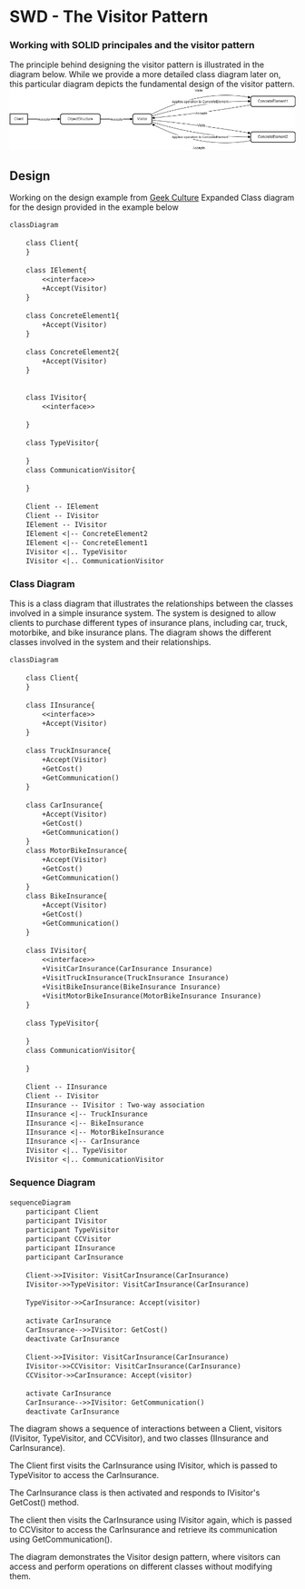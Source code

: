 # SWD - The Visitor Pattern 
### Working with SOLID principales and the visitor pattern
The principle behind designing the visitor pattern is illustrated in the diagram below. While we provide a more detailed class diagram later on, this particular diagram depicts the fundamental design of the visitor pattern.
![alt text](/Diagrams/start.png)


## Design 
Working on the design example from [Geek Culture](https://medium.com/geekculture/design-pattern-visitor-pattern-the-most-complicated-design-pattern-with-c-code-sample-f88b608ffb4a)
Expanded Class diagram for the design provided in the example below

```mermaid
classDiagram
   
    class Client{
    }
    
    class IElement{
        <<interface>>
        +Accept(Visitor)
    }

    class ConcreteElement1{
        +Accept(Visitor)
    }
    
    class ConcreteElement2{
        +Accept(Visitor)
    }


    class IVisitor{
        <<interface>>
      
    }
    
    class TypeVisitor{

    }
    class CommunicationVisitor{

    } 

    Client -- IElement    
    Client -- IVisitor
    IElement -- IVisitor
    IElement <|-- ConcreteElement2 
    IElement <|-- ConcreteElement1
    IVisitor <|.. TypeVisitor
    IVisitor <|.. CommunicationVisitor
```    

### Class Diagram
This is a class diagram that illustrates the relationships between the classes involved in a simple insurance system. The system is designed to allow clients to purchase different types of insurance plans, including car, truck, motorbike, and bike insurance plans. The diagram shows the different classes involved in the system and their relationships.

```mermaid
classDiagram
   
    class Client{
    }
    
    class IInsurance{
        <<interface>>
        +Accept(Visitor)
    }

    class TruckInsurance{
        +Accept(Visitor)
        +GetCost()
        +GetCommunication()
    }
    
    class CarInsurance{
        +Accept(Visitor)
        +GetCost()
        +GetCommunication()
    }
    class MotorBikeInsurance{
        +Accept(Visitor)
        +GetCost()
        +GetCommunication()
    }
    class BikeInsurance{
        +Accept(Visitor)
        +GetCost()
        +GetCommunication()
    }

    class IVisitor{
        <<interface>>
        +VisitCarInsurance(CarInsurance Insurance)
        +VisitTruckInsurance(TruckInsurance Insurance)
        +VisitBikeInsurance(BikeInsurance Insurance)
        +VisitMotorBikeInsurance(MotorBikeInsurance Insurance)
    }
    
    class TypeVisitor{

    }
    class CommunicationVisitor{

    } 

    Client -- IInsurance    
    Client -- IVisitor
    IInsurance -- IVisitor : Two-way association
    IInsurance <|-- TruckInsurance 
    IInsurance <|-- BikeInsurance
    IInsurance <|-- MotorBikeInsurance
    IInsurance <|-- CarInsurance
    IVisitor <|.. TypeVisitor
    IVisitor <|.. CommunicationVisitor
```

### Sequence Diagram
```mermaid
sequenceDiagram
    participant Client
    participant IVisitor
    participant TypeVisitor
    participant CCVisitor
    participant IInsurance
    participant CarInsurance
    
    Client->>IVisitor: VisitCarInsurance(CarInsurance)
    IVisitor->>TypeVisitor: VisitCarInsurance(CarInsurance)
    
    TypeVisitor->>CarInsurance: Accept(visitor)    
    
    activate CarInsurance
    CarInsurance-->>IVisitor: GetCost()
    deactivate CarInsurance

    Client->>IVisitor: VisitCarInsurance(CarInsurance)
    IVisitor->>CCVisitor: VisitCarInsurance(CarInsurance)
    CCVisitor->>CarInsurance: Accept(visitor) 

    activate CarInsurance
    CarInsurance-->>IVisitor: GetCommunication()
    deactivate CarInsurance
```

The diagram shows a sequence of interactions between a Client, visitors (IVisitor, TypeVisitor, and CCVisitor), and two classes (IInsurance and CarInsurance).

The Client first visits the CarInsurance using IVisitor, which is passed to TypeVisitor to access the CarInsurance.

The CarInsurance class is then activated and responds to IVisitor's GetCost() method.

The client then visits the CarInsurance using IVisitor again, which is passed to CCVisitor to access the CarInsurance and retrieve its communication using GetCommunication().

The diagram demonstrates the Visitor design pattern, where visitors can access and perform operations on different classes without modifying them.
    
